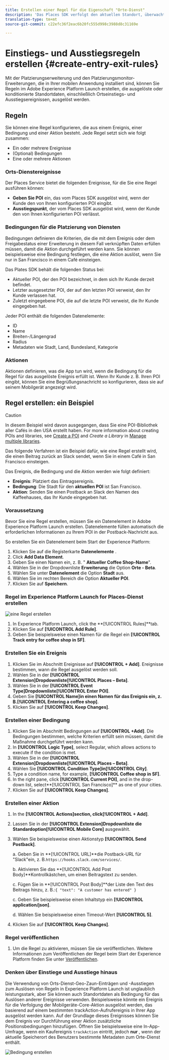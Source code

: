 ```yaml
---
title: Erstellen einer Regel für die Eigenschaft "Orte-Dienst"
description: 'Das Places SDK verfolgt den aktuellen Standort, überwacht die konfigurierten POIs um den aktuellen Speicherort und verfolgt die Ein- und Ausstiegsereignisse für diese POIs. '
translation-type: tm+mt
source-git-commit: c22efc36f2eac6b20fc555d998c3988d8c31169e

---
```



# Einstiegs- und Ausstiegsregeln erstellen {#create-entry-exit-rules}

Mit der Platzierungserweiterung und den Platzierungsmonitor-Erweiterungen, die in Ihrer mobilen Anwendung installiert sind, können Sie Regeln im Adobe Experience Platform Launch erstellen, die ausgelöste oder konditionierte Standortdaten, einschließlich Ortseinstiegs- und Ausstiegsereignissen, ausgelöst werden.

## Regeln

Sie können eine Regel konfigurieren, die aus einem Ereignis, einer Bedingung und einer Aktion besteht. Jede Regel setzt sich wie folgt zusammen:

* Ein oder mehrere Ereignisse
* (Optional) Bedingungen
* Eine oder mehrere Aktionen

### Orts-Dienstereignisse

Der Places Service bietet die folgenden Ereignisse, für die Sie eine Regel ausführen können:

* **Geben Sie POI** ein, das vom Places SDK ausgelöst wird, wenn der Kunde den von Ihnen konfigurierten POI eingibt.
* **Ausstiegspunkt**, der vom Places SDK ausgelöst wird, wenn der Kunde den von Ihnen konfigurierten POI verlässt.

### Bedingungen für die Platzierung von Diensten

Bedingungen definieren die Kriterien, die die mit dem Ereignis oder dem Freigabestatus einer Erweiterung in diesem Fall verknüpften Daten erfüllen müssen, damit die Aktion durchgeführt werden kann. Sie können beispielsweise eine Bedingung festlegen, die eine Aktion auslöst, wenn Sie nur in San Francisco in einem Café einsteigen.

Das Plates SDK behält die folgenden Status bei:

* Aktueller POI, der den POI bezeichnet, in dem sich Ihr Kunde derzeit befindet.
* Letzter ausgesetzter POI, der auf den letzten POI verweist, den Ihr Kunde verlassen hat.
* Zuletzt eingegebene POI, die auf die letzte POI verweist, die Ihr Kunde eingegeben hat.

Jeder POI enthält die folgenden Datenelemente:

* ID
* Name
* Breiten-/Längengrad
* Radius
* Metadaten wie Stadt, Land, Bundesland, Kategorie

### Aktionen

Aktionen definieren, was die App tun wird, wenn die Bedingung für die Regel für das ausgelöste Ereignis erfüllt ist. Wenn Ihr Kunde z. B. Ihren POI eingibt, können Sie eine Begrüßungsnachricht so konfigurieren, dass sie auf seinem Mobilgerät angezeigt wird.

## Regel erstellen: ein Beispiel

>[!CAUTION]
>
>In diesem Beispiel wird davon ausgegangen, dass Sie eine POI-Bibliothek aller Cafés in den USA erstellt haben. For more information about creating POIs and libraries, see [Create a POI](/help/poi-mgmt-ui/create-a-poi-ui.md) and *Create a Library* in [Manage multiple libraries](https://docs.adobe.com/content/help/en/places/using/poi-mgmt-ui/manage-libraries-in-the-places-ui.html).

Das folgende Verfahren ist ein Beispiel dafür, wie eine Regel erstellt wird, die einen Beitrag zurück an Slack sendet, wenn Sie in einem Café in San Francisco einsteigen.

Das Ereignis, die Bedingung und die Aktion werden wie folgt definiert:

* **Ereignis**: Platziert das Eintragsereignis.
* **Bedingung**: Die Stadt für den **aktuellen POI** ist San Francisco.
* **Aktion**: Senden Sie einen Postback an Slack den Namen des Kaffeehauses, das Ihr Kunde eingegeben hat.

### Voraussetzung

Bevor Sie eine Regel erstellen, müssen Sie ein Datenelement in Adobe Experience Platform Launch erstellen. Datenelemente füllen automatisch die erforderlichen Informationen zu Ihrem POI in der Postback-Nachricht aus.

So erstellen Sie ein Datenelement beim Start der Experience Platform:

1. Klicken Sie auf die Registerkarte **Datenelemente** .
1. Click **Add Data Element**.
1. Geben Sie einen Namen ein, z. B. &quot; **Aktueller Coffee Shop-Name**&quot;.
1. Wählen Sie in der Dropdownliste **Erweiterung** die Option **Orte - Beta**.
1. Wählen Sie unter **Datenelement** die Option **Stadt** aus.
1. Wählen Sie im rechten Bereich die Option **Aktueller POI**.
1. Klicken Sie auf **Speichern**.

### Regel im Experience Platform Launch for Places-Dienst erstellen

![eine Regel erstellen](/help/assets/placesrule.png)

1. In Experience Platform Launch, click the **[!UICONTROL Rules]**tab.
1. Klicken Sie auf **[!UICONTROL Add Rule]**.
1. Geben Sie beispielsweise einen Namen für die Regel ein **[!UICONTROL Track entry for coffee shop in SF]**.

### Erstellen Sie ein Ereignis

1. Klicken Sie im Abschnitt Ereignisse auf **[!UICONTROL + Add]**. Ereignisse bestimmen, wann die Regel ausgelöst werden soll.
1. Wählen Sie in der **[!UICONTROL Extension]**Dropdownliste**[!UICONTROL Places – Beta]**.
1. Wählen Sie in der **[!UICONTROL Event Type]**Dropdownliste**[!UICONTROL Enter POI]**.
1. Geben Sie **[!UICONTROL Name]**in einen Namen für das Ereignis ein, z. B.**[!UICONTROL Entering a coffee shop]**.
1. Klicken Sie auf **[!UICONTROL Keep Changes]**.

### Erstellen einer Bedingung

1. Klicken Sie im Abschnitt Bedingungen auf **[!UICONTROL +Add]**. Die Bedingungen bestimmen, welche Kriterien erfüllt sein müssen, damit die Maßnahme durchgeführt werden kann.
1. In **[!UICONTROL Logic Type]**, select Regular, which allows actions to execute if the condition is met.
1. Wählen Sie in der **[!UICONTROL Extension]**Dropdownliste**[!UICONTROL Places – Beta]**.
1. Wählen Sie **[!UICONTROL Condition Type]**in**[!UICONTROL City]**.
1. Type a condition name, for example, **[!UICONTROL Coffee shop in SF]**.
1. In the right pane, click **[!UICONTROL Current POI]**, and in the drop-down list, select**[!UICONTROL San Francisco]** as one of your cities.
1. Klicken Sie auf **[!UICONTROL Keep Changes]**.

### Erstellen einer Aktion

1. In the **[!UICONTROL Actions]**section, click**[!UICONTROL + Add]**.
1. Lassen Sie in der **[!UICONTROL Extension]**Dropdownliste die Standardoption**[!UICONTROL Mobile Core]** ausgewählt.
1. Wählen Sie beispielsweise einen Aktionstyp **[!UICONTROL Send Postback]**.

   a. Geben Sie in **[!UICONTROL URL]**die Postback-URL für &quot;Slack&quot;ein, z. B.`https://hooks.slack.com/services/`.

   b. Aktivieren Sie das **[!UICONTROL Add Post Body]**Kontrollkästchen, um einen Beitragstext zu senden.

   c. Fügen Sie in **[!UICONTROL Post Body]**der Liste den Text des Beitrags hinzu, z. B.:`{ "text": "A customer has entered" }`

   c. Geben Sie beispielsweise einen Inhaltstyp ein **[!UICONTROL application/json]**.

   d. Wählen Sie beispielsweise einen Timeout-Wert **[!UICONTROL 5]**.

1. Klicken Sie auf **[!UICONTROL Keep Changes]**.

### Regel veröffentlichen

1. Um die Regel zu aktivieren, müssen Sie sie veröffentlichen. Weitere Informationen zum Veröffentlichen der Regel beim Start der Experience Platform finden Sie unter [Veröffentlichen](https://docs.adobe.com/content/help/en/launch/using/reference/publish/overview.html).

### Denken über Einstiege und Ausstiege hinaus

Die Verwendung von Orts-Dienst-Geo-Zaun-Einträgen und -Ausstiegen zum Auslösen von Regeln in Experience Platform Launch ist unglaublich leistungsstark, aber Sie können auch Standortdaten als Bedingung für das Auslösen anderer Ereignisse verwenden. Beispielsweise könnte ein Ereignis für die Verfolgung der Mobilgeräte-Core-Aktion ausgelöst werden, das basierend auf einem bestimmten trackAction-Aufrufereignis in Ihrer App ausgelöst werden kann. Auf der Grundlage dieses Ereignisses können Sie dem Ereignis vor Durchführung einer Aktion zusätzliche Positionsbedingungen hinzufügen. Öffnen Sie beispielsweise eine In-App-Umfrage, wenn ein Kaufereignis `trackAction` eintritt, jedoch **nur** , wenn der aktuelle Speicherort des Benutzers bestimmte Metadaten zum Orte-Dienst enthält.

![Bedingung erstellen](/help/assets/places-condition.png)